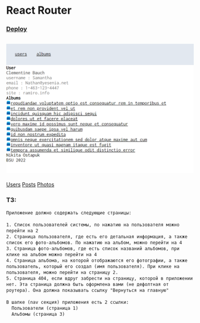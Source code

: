 # React Router
### [Deploy](https://codesandbox.io/p/github/ostinweb/router/draft/charming-yonath?)
![page](https://github.com/ostinweb/router/blob/main/user.PNG?raw=true)
---
[Users](https://jsonplaceholder.typicode.com/users)
[Posts](https://jsonplaceholder.typicode.com/posts)
[Photos](https://jsonplaceholder.typicode.com/photos)

### ТЗ:

```
Приложение должно содержать следующие страницы:

1. Список пользователей системы, по нажатию на пользователя можно перейти на 2
2. Страница пользователя, где есть его детальная информация, а также список его фото-альбомов. По нажатию на альбом, можно перейти на 4
3. Страница фото-альбомов, где есть список названий альбомов, при клике на альбом можно перейти на 4
4. Страница альбома, на которой отображаются его фотографии, а также пользователь, который его создал (имя пользователя). При клике на пользователя, можно перейти на страницу 2.
5. Страница 404, если вдруг забрести на страницу, которой в приложении нет. Эта страница должна быть оформлена вами (не дефолтная от роутера). Она должна показывать ссылку "Вернуться на главную"

В шапке (nav секция) приложения есть 2 ссылки:
  Пользователи (страница 1)
  Альбомы (страница 3)
```
